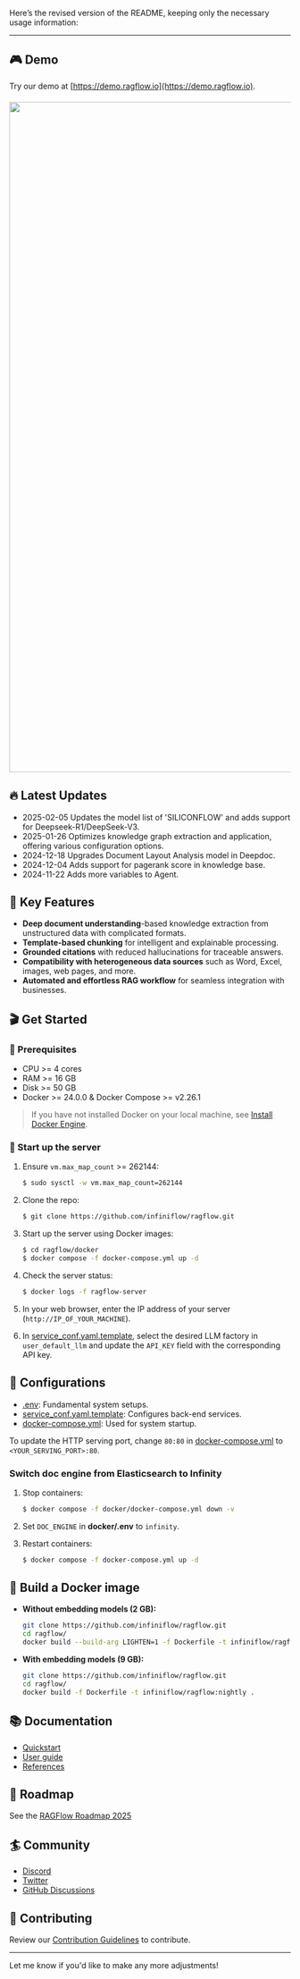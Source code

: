 Here’s the revised version of the README, keeping only the necessary usage information:

---

## 🎮 Demo
Try our demo at [https://demo.ragflow.io](https://demo.ragflow.io).

<div align="center" style="margin-top:20px;margin-bottom:20px;">
<img src="https://github.com/infiniflow/ragflow/assets/7248/2f6baa3e-1092-4f11-866d-36f6a9d075e5" width="1200"/>
</div>

## 🔥 Latest Updates

- 2025-02-05 Updates the model list of 'SILICONFLOW' and adds support for Deepseek-R1/DeepSeek-V3.
- 2025-01-26 Optimizes knowledge graph extraction and application, offering various configuration options.
- 2024-12-18 Upgrades Document Layout Analysis model in Deepdoc.
- 2024-12-04 Adds support for pagerank score in knowledge base.
- 2024-11-22 Adds more variables to Agent.

## 🌟 Key Features

- **Deep document understanding**-based knowledge extraction from unstructured data with complicated formats.
- **Template-based chunking** for intelligent and explainable processing.
- **Grounded citations** with reduced hallucinations for traceable answers.
- **Compatibility with heterogeneous data sources** such as Word, Excel, images, web pages, and more.
- **Automated and effortless RAG workflow** for seamless integration with businesses.

## 🎬 Get Started

### 📝 Prerequisites

- CPU >= 4 cores
- RAM >= 16 GB
- Disk >= 50 GB
- Docker >= 24.0.0 & Docker Compose >= v2.26.1

> If you have not installed Docker on your local machine, see [Install Docker Engine](https://docs.docker.com/engine/install/).

### 🚀 Start up the server

1. Ensure `vm.max_map_count` >= 262144:

   ```bash
   $ sudo sysctl -w vm.max_map_count=262144
   ```

2. Clone the repo:

   ```bash
   $ git clone https://github.com/infiniflow/ragflow.git
   ```

3. Start up the server using Docker images:

   ```bash
   $ cd ragflow/docker
   $ docker compose -f docker-compose.yml up -d
   ```

4. Check the server status:

   ```bash
   $ docker logs -f ragflow-server
   ```

5. In your web browser, enter the IP address of your server (`http://IP_OF_YOUR_MACHINE`).

6. In [service_conf.yaml.template](./docker/service_conf.yaml.template), select the desired LLM factory in `user_default_llm` and update the `API_KEY` field with the corresponding API key.

## 🔧 Configurations

- [.env](./docker/.env): Fundamental system setups.
- [service_conf.yaml.template](./docker/service_conf.yaml.template): Configures back-end services.
- [docker-compose.yml](./docker/docker-compose.yml): Used for system startup.

To update the HTTP serving port, change `80:80` in [docker-compose.yml](./docker/docker-compose.yml) to `<YOUR_SERVING_PORT>:80`.

### Switch doc engine from Elasticsearch to Infinity

1. Stop containers:

   ```bash
   $ docker compose -f docker/docker-compose.yml down -v
   ```

2. Set `DOC_ENGINE` in **docker/.env** to `infinity`.

3. Restart containers:

   ```bash
   $ docker compose -f docker-compose.yml up -d
   ```

## 🔧 Build a Docker image

- **Without embedding models (2 GB):**

   ```bash
   git clone https://github.com/infiniflow/ragflow.git
   cd ragflow/
   docker build --build-arg LIGHTEN=1 -f Dockerfile -t infiniflow/ragflow:nightly-slim .
   ```

- **With embedding models (9 GB):**

   ```bash
   git clone https://github.com/infiniflow/ragflow.git
   cd ragflow/
   docker build -f Dockerfile -t infiniflow/ragflow:nightly .
   ```

## 📚 Documentation

- [Quickstart](https://ragflow.io/docs/dev/)
- [User guide](https://ragflow.io/docs/dev/category/guides)
- [References](https://ragflow.io/docs/dev/category/references)

## 📜 Roadmap

See the [RAGFlow Roadmap 2025](https://github.com/infiniflow/ragflow/issues/4214)

## 🏄 Community

- [Discord](https://discord.gg/4XxujFgUN7)
- [Twitter](https://twitter.com/infiniflowai)
- [GitHub Discussions](https://github.com/orgs/infiniflow/discussions)

## 🙌 Contributing

Review our [Contribution Guidelines](./CONTRIBUTING.md) to contribute.

--- 

Let me know if you'd like to make any more adjustments!
